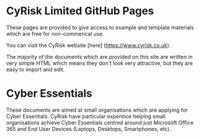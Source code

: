 CyRisk Limited GitHub Pages
===========================
These pages are provided to give access to example and template materials which are free for non-commerical use.

You can visit the CyRisk website [here] (https://www.cyrisk.co.uk).

The majority of the documents which are provided on this site are written in very simple HTML which means they don't look very attractive, but they are easy to import and edit.

Cyber Essentials
================
These documents are aimed at small organisations which are applying for Cyber Essentials.
CyRisk have particular experince helping small organisations achieve Cyber Essentials centred around just Microsoft Office 365 and End User Devices (Laptops, Desktops, Smartphones, etc).

